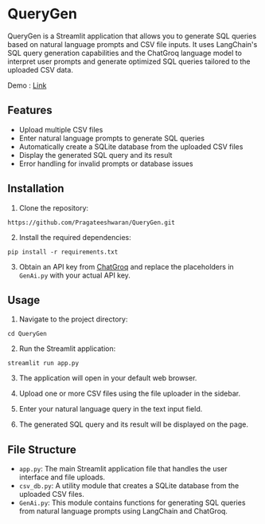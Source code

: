 # QueryGen

QueryGen is a Streamlit application that allows you to generate SQL queries based on natural language prompts and CSV file inputs. It uses LangChain's SQL query generation capabilities and the ChatGroq language model to interpret user prompts and generate optimized SQL queries tailored to the uploaded CSV data.

Demo : [Link](https://www.linkedin.com/posts/pragateesh_hello-everyone-im-excited-to-share-that-activity-7201981392715472897-NWrC/?utm_source=share&utm_medium=member_desktop)

## Features

- Upload multiple CSV files
- Enter natural language prompts to generate SQL queries
- Automatically create a SQLite database from the uploaded CSV files
- Display the generated SQL query and its result
- Error handling for invalid prompts or database issues

## Installation

1. Clone the repository:

```
https://github.com/Pragateeshwaran/QueryGen.git
```

2. Install the required dependencies:

```
pip install -r requirements.txt
```

3. Obtain an API key from [ChatGroq](https://www.chatgroq.com/) and replace the placeholders in `GenAi.py` with your actual API key.

## Usage

1. Navigate to the project directory:

```
cd QueryGen
```

2. Run the Streamlit application:

```
streamlit run app.py
```

3. The application will open in your default web browser.

4. Upload one or more CSV files using the file uploader in the sidebar.

5. Enter your natural language query in the text input field.

6. The generated SQL query and its result will be displayed on the page.

## File Structure

- `app.py`: The main Streamlit application file that handles the user interface and file uploads.
- `csv_db.py`: A utility module that creates a SQLite database from the uploaded CSV files.
- `GenAi.py`: This module contains functions for generating SQL queries from natural language prompts using LangChain and ChatGroq.

